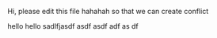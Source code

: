Hi, please edit this file  hahahah so that we can create conflict

hello hello 
sadlfjasdf
asdf
asdf
adf
as
df
